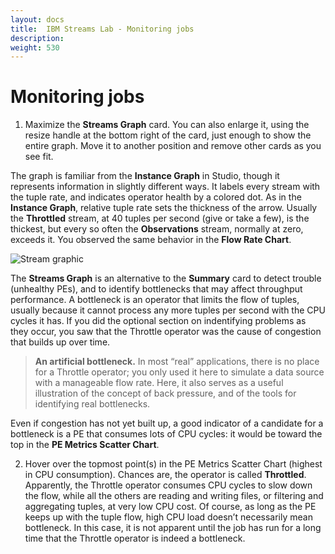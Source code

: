 ```yaml
---
layout: docs
title:  IBM Streams Lab - Monitoring jobs
description:
weight: 530
---
```


# Monitoring jobs

1. 	Maximize the **Streams Graph** card. You can also enlarge it, using the resize handle   at the bottom right of the card, just enough to show the entire graph. Move it to another position and remove other cards as you see fit.

  The graph is familiar from the **Instance Graph** in Studio, though it represents information in slightly different ways. It labels every stream with the tuple rate, and indicates operator health by a colored dot. As in the **Instance Graph**, relative tuple rate sets the thickness of the arrow. Usually the **Throttled** stream, at 40 tuples per second (give or take a few), is the thickest, but every so often the **Observations** stream, normally at zero, exceeds it. You observed the same behavior in the **Flow Rate Chart**.

  ![Stream graphic](https://TBD "Stream graphic")

  The **Streams Graph** is an alternative to the **Summary** card to detect trouble (unhealthy PEs), and to identify bottlenecks that may affect throughput performance. A bottleneck is an operator that limits the flow of tuples, usually because it cannot process any more tuples per second with the CPU cycles it has. If you did the optional section on indentifying problems as they occur, you saw that the Throttle operator was the cause of congestion that builds up over time.

  > **An artificial bottleneck.** In most “real” applications, there is no place for a Throttle operator; you only used it here to simulate a data source with a manageable flow rate. Here, it also serves as a useful illustration of the concept of back pressure, and of the tools for identifying real bottlenecks.

  Even if congestion has not yet built up, a good indicator of a candidate for a bottleneck is a PE that consumes lots of CPU cycles: it would be toward the top in the **PE Metrics Scatter Chart**.

2. 	Hover over the topmost point(s) in the PE Metrics Scatter Chart (highest in CPU consumption).
Chances are, the operator is called **Throttled**. Apparently, the Throttle operator consumes CPU cycles to slow down the flow, while all the others are reading and writing files, or filtering and aggregating tuples, at very low CPU cost.
Of course, as long as the PE keeps up with the tuple flow, high CPU load doesn’t necessarily mean bottleneck. In this case, it is not apparent until the job has run for a long time that the Throttle operator is indeed a bottleneck.

